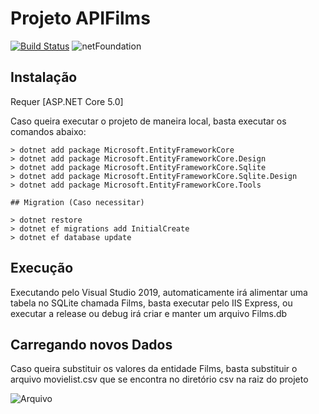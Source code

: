# Projeto APIFilms


[![Build Status](https://travis-ci.org/joemccann/dillinger.svg?branch=master)](https://travis-ci.org/joemccann/dillinger)
![netFoundation](https://camo.githubusercontent.com/fd3d4792df527a2eac5fde2400e8f423ce1cb28a6ee2ffb355e8f2b4facd2394/68747470733a2f2f696d672e736869656c64732e696f2f62616467652f2e4e4554253230466f756e646174696f6e2d626c756576696f6c65742e737667)

## Instalação

Requer [ASP.NET Core 5.0]

Caso queira executar o projeto de maneira local, basta executar os comandos abaixo:

```
> dotnet add package Microsoft.EntityFrameworkCore
> dotnet add package Microsoft.EntityFrameworkCore.Design
> dotnet add package Microsoft.EntityFrameworkCore.Sqlite
> dotnet add package Microsoft.EntityFrameworkCore.Sqlite.Design
> dotnet add package Microsoft.EntityFrameworkCore.Tools

## Migration (Caso necessitar)

> dotnet restore
> dotnet ef migrations add InitialCreate
> dotnet ef database update
```

## Execução

Executando pelo Visual Studio 2019, automaticamente irá alimentar uma tabela no SQLite chamada Films, basta executar pelo IIS Express, ou executar a release ou debug irá criar e manter um arquivo Films.db


## Carregando novos Dados

Caso queira substituir os valores da entidade Films, basta substituir o arquivo movielist.csv que se encontra no diretório csv na raiz do projeto

![Arquivo](http://databaseit.com.br/git/moviecsv.png)
